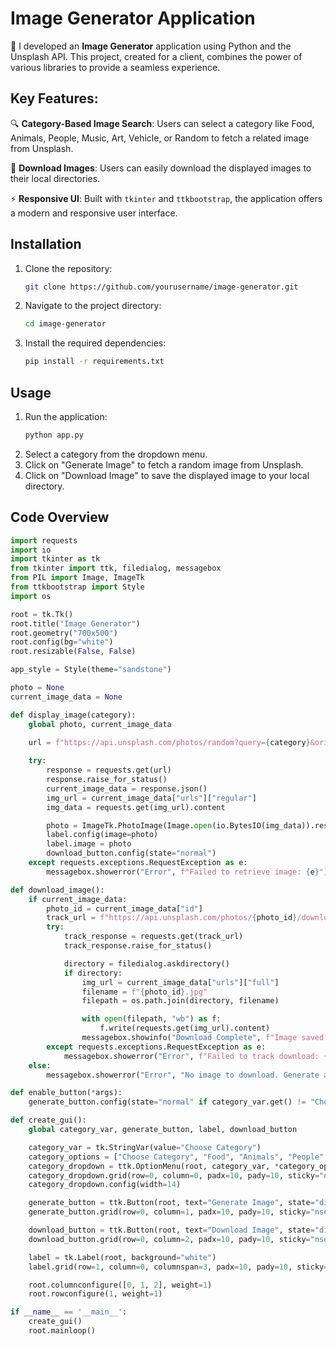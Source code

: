 # Image Generator Application

🚀 I developed an **Image Generator** application using Python and the Unsplash API. This project, created for a client, combines the power of various libraries to provide a seamless experience.

## Key Features:
🔍 **Category-Based Image Search**: Users can select a category like Food, Animals, People, Music, Art, Vehicle, or Random to fetch a related image from Unsplash.

💾 **Download Images**: Users can easily download the displayed images to their local directories.

⚡ **Responsive UI**: Built with `tkinter` and `ttkbootstrap`, the application offers a modern and responsive user interface.

## Installation

1. Clone the repository:
    ```bash
    git clone https://github.com/yourusername/image-generator.git
    ```
2. Navigate to the project directory:
    ```bash
    cd image-generator
    ```
3. Install the required dependencies:
    ```bash
    pip install -r requirements.txt
    ```

## Usage

1. Run the application:
    ```bash
    python app.py
    ```
2. Select a category from the dropdown menu.
3. Click on "Generate Image" to fetch a random image from Unsplash.
4. Click on "Download Image" to save the displayed image to your local directory.

## Code Overview

```python
import requests
import io
import tkinter as tk
from tkinter import ttk, filedialog, messagebox
from PIL import Image, ImageTk
from ttkbootstrap import Style
import os

root = tk.Tk()
root.title("Image Generator")
root.geometry("700x500")  
root.config(bg="white")
root.resizable(False, False)

app_style = Style(theme="sandstone")

photo = None
current_image_data = None

def display_image(category):
    global photo, current_image_data

    url = f"https://api.unsplash.com/photos/random?query={category}&orientation=landscape&client_id="
    
    try:
        response = requests.get(url)
        response.raise_for_status()
        current_image_data = response.json()
        img_url = current_image_data["urls"]["regular"]
        img_data = requests.get(img_url).content

        photo = ImageTk.PhotoImage(Image.open(io.BytesIO(img_data)).resize((600, 400), resample=Image.LANCZOS))
        label.config(image=photo)
        label.image = photo
        download_button.config(state="normal")
    except requests.exceptions.RequestException as e:
        messagebox.showerror("Error", f"Failed to retrieve image: {e}")

def download_image():
    if current_image_data:
        photo_id = current_image_data["id"]
        track_url = f"https://api.unsplash.com/photos/{photo_id}/download?client_id="
        try:
            track_response = requests.get(track_url)
            track_response.raise_for_status()

            directory = filedialog.askdirectory()
            if directory:
                img_url = current_image_data["urls"]["full"]
                filename = f"{photo_id}.jpg"
                filepath = os.path.join(directory, filename)

                with open(filepath, "wb") as f:
                    f.write(requests.get(img_url).content)
                messagebox.showinfo("Download Complete", f"Image saved as {filename} in {directory}")
        except requests.exceptions.RequestException as e:
            messagebox.showerror("Error", f"Failed to track download: {e}")
    else:
        messagebox.showerror("Error", "No image to download. Generate an image first.")

def enable_button(*args):
    generate_button.config(state="normal" if category_var.get() != "Choose Category" else "disabled")

def create_gui():
    global category_var, generate_button, label, download_button

    category_var = tk.StringVar(value="Choose Category")
    category_options = ["Choose Category", "Food", "Animals", "People", "Music", "Art", "Vehicle", "Nature", "Random"]
    category_dropdown = ttk.OptionMenu(root, category_var, *category_options, command=enable_button)
    category_dropdown.grid(row=0, column=0, padx=10, pady=10, sticky="nsew")
    category_dropdown.config(width=14)

    generate_button = ttk.Button(root, text="Generate Image", state="disabled", command=lambda: display_image(category_var.get()))
    generate_button.grid(row=0, column=1, padx=10, pady=10, sticky="nsew")

    download_button = ttk.Button(root, text="Download Image", state="disabled", command=download_image)
    download_button.grid(row=0, column=2, padx=10, pady=10, sticky="nsew")

    label = tk.Label(root, background="white")
    label.grid(row=1, column=0, columnspan=3, padx=10, pady=10, sticky="nsew")

    root.columnconfigure([0, 1, 2], weight=1)
    root.rowconfigure(1, weight=1)

if __name__ == '__main__':
    create_gui()
    root.mainloop()
